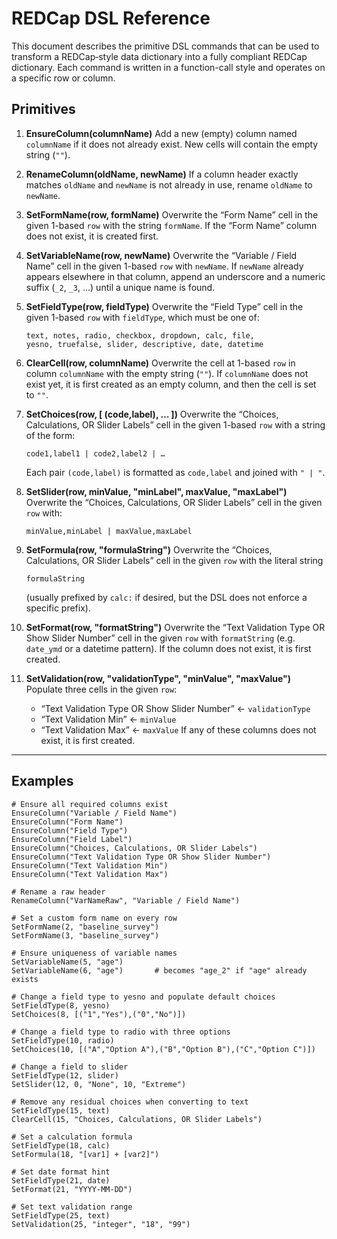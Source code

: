 # REDCap DSL Reference

This document describes the primitive DSL commands that can be used to
transform a REDCap‐style data dictionary into a fully compliant REDCap
dictionary. Each command is written in a function-call style and operates
on a specific row or column.

## Primitives

1. **EnsureColumn(columnName)**
   Add a new (empty) column named `columnName` if it does not already
   exist. New cells will contain the empty string (`""`).

2. **RenameColumn(oldName, newName)**
   If a column header exactly matches `oldName` and `newName` is not
   already in use, rename `oldName` to `newName`.

3. **SetFormName(row, formName)**
   Overwrite the “Form Name” cell in the given 1-based `row` with the
   string `formName`. If the “Form Name” column does not exist, it is
   created first.

4. **SetVariableName(row, newName)**
   Overwrite the “Variable / Field Name” cell in the given 1-based
   `row` with `newName`. If `newName` already appears elsewhere in that
   column, append an underscore and a numeric suffix (`_2`, `_3`, …)
   until a unique name is found.

5. **SetFieldType(row, fieldType)**
   Overwrite the “Field Type” cell in the given 1-based `row` with
   `fieldType`, which must be one of:
   ```
   text, notes, radio, checkbox, dropdown, calc, file,
   yesno, truefalse, slider, descriptive, date, datetime
   ```

6. **ClearCell(row, columnName)**
   Overwrite the cell at 1-based `row` in column `columnName` with
   the empty string (`""`). If `columnName` does not exist yet, it is
   first created as an empty column, and then the cell is set to `""`.

7. **SetChoices(row, [ (code,label), … ])**
   Overwrite the “Choices, Calculations, OR Slider Labels” cell in the
   given 1-based `row` with a string of the form:
   ```
   code1,label1 | code2,label2 | …
   ```
   Each pair `(code,label)` is formatted as `code,label` and joined
   with `" | "`.

8. **SetSlider(row, minValue, "minLabel", maxValue, "maxLabel")**
   Overwrite the “Choices, Calculations, OR Slider Labels” cell in the
   given `row` with:
   ```
   minValue,minLabel | maxValue,maxLabel
   ```

9. **SetFormula(row, "formulaString")**
   Overwrite the “Choices, Calculations, OR Slider Labels” cell in the
   given `row` with the literal string
   ```
   formulaString
   ```
   (usually prefixed by `calc:` if desired, but the DSL does not enforce
   a specific prefix).

10. **SetFormat(row, "formatString")**
    Overwrite the “Text Validation Type OR Show Slider Number” cell in
    the given `row` with `formatString` (e.g. `date_ymd` or a
    datetime pattern). If the column does not exist, it is first created.

11. **SetValidation(row, "validationType", "minValue", "maxValue")**
    Populate three cells in the given `row`:
    - “Text Validation Type OR Show Slider Number” ← `validationType`
    - “Text Validation Min” ← `minValue`
    - “Text Validation Max” ← `maxValue`
    If any of these columns does not exist, it is first created.

---

## Examples

```text
# Ensure all required columns exist
EnsureColumn("Variable / Field Name")
EnsureColumn("Form Name")
EnsureColumn("Field Type")
EnsureColumn("Field Label")
EnsureColumn("Choices, Calculations, OR Slider Labels")
EnsureColumn("Text Validation Type OR Show Slider Number")
EnsureColumn("Text Validation Min")
EnsureColumn("Text Validation Max")

# Rename a raw header
RenameColumn("VarNameRaw", "Variable / Field Name")

# Set a custom form name on every row
SetFormName(2, "baseline_survey")
SetFormName(3, "baseline_survey")

# Ensure uniqueness of variable names
SetVariableName(5, "age")
SetVariableName(6, "age")       # becomes "age_2" if "age" already exists

# Change a field type to yesno and populate default choices
SetFieldType(8, yesno)
SetChoices(8, [("1","Yes"),("0","No")])

# Change a field type to radio with three options
SetFieldType(10, radio)
SetChoices(10, [("A","Option A"),("B","Option B"),("C","Option C")])

# Change a field to slider
SetFieldType(12, slider)
SetSlider(12, 0, "None", 10, "Extreme")

# Remove any residual choices when converting to text
SetFieldType(15, text)
ClearCell(15, "Choices, Calculations, OR Slider Labels")

# Set a calculation formula
SetFieldType(18, calc)
SetFormula(18, "[var1] + [var2]")

# Set date format hint
SetFieldType(21, date)
SetFormat(21, "YYYY-MM-DD")

# Set text validation range
SetFieldType(25, text)
SetValidation(25, "integer", "18", "99")
```
